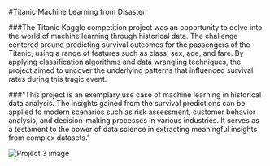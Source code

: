 #Titanic Machine Learning from Disaster

###The Titanic Kaggle competition project was an opportunity to delve into the world of machine learning through historical data. The challenge centered around predicting survival outcomes for the passengers of the Titanic, using a range of features such as class, sex, age, and fare. By applying classification algorithms and data wrangling techniques, the project aimed to uncover the underlying patterns that influenced survival rates during this tragic event.

###"This project is an exemplary use case of machine learning in historical data analysis. The insights gained from the survival predictions can be applied to modern scenarios such as risk assessment, customer behavior analysis, and decision-making processes in various industries. It serves as a testament to the power of data science in extracting meaningful insights from complex datasets."

![Project 3 image](https://github.com/sriyachalla/Titanic-Machine-Learning-from-Disaster/assets/100821752/447b4d0d-8d33-4a29-aa8f-40075b5f5154)
